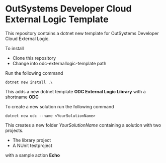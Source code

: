 # OutSystems Developer Cloud External Logic Template

This repository contains a dotnet new template for OutSystems Developer Cloud External Logic.

To install

- Clone this repository
- Change into odc-externallogic-template path

Run the following command

```
dotnet new install .\
```

This adds a new dotnet template **ODC External Logic Library** with a shortname **ODC**

To create a new solution run the following command

```
dotnet new odc --name <YourSolutionName>
```

This creates a new folder _YourSolutionName_ containing a solution with two projects.

- The library project
- A NUnit testproject

with a sample action **Echo**
